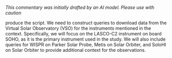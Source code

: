 _This commentary was initially drafted by an AI model. Please use with caution_

produce the script. We need to construct queries to download data from the Virtual Solar Observatory (VSO) for the instruments mentioned in the context. Specifically, we will focus on the LASCO-C2 instrument on board SOHO, as it is the primary instrument used in the study. We will also include queries for WISPR on Parker Solar Probe, Metis on Solar Orbiter, and SoloHI on Solar Orbiter to provide additional context for the observations.
